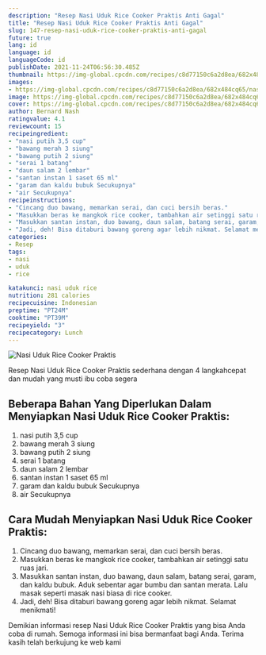 ```yaml
---
description: "Resep Nasi Uduk Rice Cooker Praktis Anti Gagal"
title: "Resep Nasi Uduk Rice Cooker Praktis Anti Gagal"
slug: 147-resep-nasi-uduk-rice-cooker-praktis-anti-gagal
future: true
lang: id
language: id
languageCode: id
publishDate: 2021-11-24T06:56:30.485Z 
thumbnail: https://img-global.cpcdn.com/recipes/c8d77150c6a2d8ea/682x484cq65/nasi-uduk-rice-cooker-praktis-foto-resep-utama.png
images:
- https://img-global.cpcdn.com/recipes/c8d77150c6a2d8ea/682x484cq65/nasi-uduk-rice-cooker-praktis-foto-resep-utama.png
image: https://img-global.cpcdn.com/recipes/c8d77150c6a2d8ea/682x484cq65/nasi-uduk-rice-cooker-praktis-foto-resep-utama.png
cover: https://img-global.cpcdn.com/recipes/c8d77150c6a2d8ea/682x484cq65/nasi-uduk-rice-cooker-praktis-foto-resep-utama.png
author: Bernard Nash
ratingvalue: 4.1
reviewcount: 15
recipeingredient:
- "nasi putih 3,5 cup"
- "bawang merah 3 siung"
- "bawang putih 2 siung"
- "serai 1 batang"
- "daun salam 2 lembar"
- "santan instan 1 saset 65 ml"
- "garam dan kaldu bubuk Secukupnya"
- "air Secukupnya"
recipeinstructions:
- "Cincang duo bawang, memarkan serai, dan cuci bersih beras."
- "Masukkan beras ke mangkok rice cooker, tambahkan air setinggi satu ruas jari."
- "Masukkan santan instan, duo bawang, daun salam, batang serai, garam, dan kaldu bubuk. Aduk sebentar agar bumbu dan santan merata. Lalu masak seperti masak nasi biasa di rice cooker."
- "Jadi, deh! Bisa ditaburi bawang goreng agar lebih nikmat. Selamat menikmati!"
categories:
- Resep
tags:
- nasi
- uduk
- rice

katakunci: nasi uduk rice 
nutrition: 281 calories
recipecuisine: Indonesian
preptime: "PT24M"
cooktime: "PT39M"
recipeyield: "3"
recipecategory: Lunch
---
```



![Nasi Uduk Rice Cooker Praktis](https://img-global.cpcdn.com/recipes/c8d77150c6a2d8ea/682x484cq65/nasi-uduk-rice-cooker-praktis-foto-resep-utama.png)

Resep Nasi Uduk Rice Cooker Praktis  sederhana dengan 4 langkahcepat dan mudah yang musti ibu coba segera

<!--inarticleads1-->

## Beberapa Bahan Yang Diperlukan Dalam Menyiapkan Nasi Uduk Rice Cooker Praktis:

1. nasi putih 3,5 cup
1. bawang merah 3 siung
1. bawang putih 2 siung
1. serai 1 batang
1. daun salam 2 lembar
1. santan instan 1 saset 65 ml
1. garam dan kaldu bubuk Secukupnya
1. air Secukupnya



<!--inarticleads2-->

## Cara Mudah Menyiapkan Nasi Uduk Rice Cooker Praktis:

1. Cincang duo bawang, memarkan serai, dan cuci bersih beras.
1. Masukkan beras ke mangkok rice cooker, tambahkan air setinggi satu ruas jari.
1. Masukkan santan instan, duo bawang, daun salam, batang serai, garam, dan kaldu bubuk. Aduk sebentar agar bumbu dan santan merata. Lalu masak seperti masak nasi biasa di rice cooker.
1. Jadi, deh! Bisa ditaburi bawang goreng agar lebih nikmat. Selamat menikmati!




Demikian informasi  resep Nasi Uduk Rice Cooker Praktis   yang bisa Anda coba di rumah. Semoga informasi ini bisa bermanfaat bagi Anda. Terima kasih telah berkujung ke web kami
